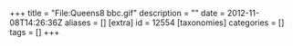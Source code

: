 +++
title = "File:Queens8 bbc.gif"
description = ""
date = 2012-11-08T14:26:36Z
aliases = []
[extra]
id = 12554
[taxonomies]
categories = []
tags = []
+++


